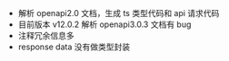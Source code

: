 - 解析 openapi2.0 文档，生成 ts 类型代码和 api 请求代码
- 目前版本 v12.0.2 解析 openapi3.0.3 文档有 bug
- 注释冗余信息多
- response data 没有做类型封装
